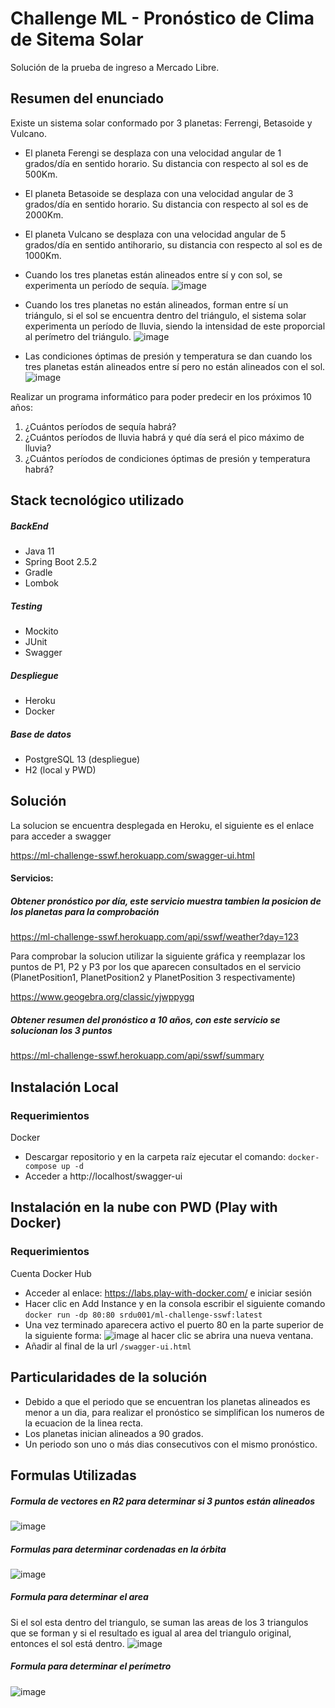 # Challenge ML - Pronóstico de Clima de Sitema Solar

 Solución de la prueba de ingreso a Mercado Libre.

## Resumen del enunciado

Existe un sistema solar conformado por 3 planetas: Ferrengi, Betasoide y Vulcano.

- El planeta Ferengi se desplaza con una velocidad angular de 1 grados/día en sentido horario. Su distancia con respecto al sol es de 500Km.
- El planeta Betasoide se desplaza con una velocidad angular de 3 grados/día en sentido horario. Su distancia con respecto al sol es de 2000Km.
- El planeta Vulcano se desplaza con una velocidad angular de 5 grados/día en sentido antihorario, su distancia con respecto al sol es de 1000Km.

- Cuando los tres planetas están alineados entre sí y con sol, se experimenta un período de sequía.
![image](https://user-images.githubusercontent.com/43072051/126923524-c6a90749-926a-4127-a346-fe4e1c6d1ad5.png)
- Cuando los tres planetas no están alineados, forman entre sí un triángulo, si el sol se encuentra dentro del triángulo, el sistema solar experimenta un período de lluvia, siendo la intensidad de este proporcial al perímetro del triángulo.
![image](https://user-images.githubusercontent.com/43072051/126923564-861cf3ad-d930-498b-9111-19942c5ae8f8.png)
- Las condiciones óptimas de presión y temperatura se dan cuando los tres planetas están alineados entre sí pero no están alineados con el sol.
![image](https://user-images.githubusercontent.com/43072051/126923579-639779bd-be71-4948-a4bf-bf3e75f61786.png)

Realizar un programa informático para poder predecir en los próximos 10 años:
1. ¿Cuántos períodos de sequía habrá?
2. ¿Cuántos períodos de lluvia habrá y qué día será el pico máximo de lluvia?
3. ¿Cuántos períodos de condiciones óptimas de presión y temperatura habrá?
 
## Stack tecnológico utilizado

##### BackEnd
- Java 11
- Spring Boot 2.5.2
- Gradle 
- Lombok
##### Testing
- Mockito
- JUnit
- Swagger
##### Despliegue
- Heroku
- Docker
##### Base de datos
- PostgreSQL 13 (despliegue)
- H2 (local y PWD)

## Solución

La solucion se encuentra desplegada en Heroku, el siguiente es el enlace para acceder a swagger

https://ml-challenge-sswf.herokuapp.com/swagger-ui.html

#### Servicios:

##### Obtener pronóstico por día, este servicio muestra tambien la posicion de los planetas para la comprobación

https://ml-challenge-sswf.herokuapp.com/api/sswf/weather?day=123

Para comprobar la solucion utilizar la siguiente gráfica y reemplazar los puntos de P1, P2 y P3 por los que aparecen consultados en el servicio (PlanetPosition1, PlanetPosition2 y PlanetPosition 3 respectivamente)

https://www.geogebra.org/classic/yjwppygq
 
##### Obtener resumen del pronóstico a 10 años, con este servicio se solucionan los 3 puntos

https://ml-challenge-sswf.herokuapp.com/api/sswf/summary

## Instalación Local

### Requerimientos

Docker

- Descargar repositorio y en la carpeta raíz ejecutar el comando:
  ```docker-compose up -d```
- Acceder a http://localhost/swagger-ui

## Instalación en la nube con PWD (Play with Docker)

### Requerimientos

Cuenta Docker Hub

- Acceder al enlace: https://labs.play-with-docker.com/ e iniciar sesión
- Hacer clic en Add Instance y en la consola escribir el siguiente comando ```docker run -dp 80:80 srdu001/ml-challenge-sswf:latest```
- Una vez terminado aparecera activo el puerto 80 en la parte superior de la siguiente forma: ![image](https://user-images.githubusercontent.com/43072051/126933499-bb87606a-dd9a-4f18-90a2-009f9affeeba.png) al hacer clic se abrira una nueva ventana.
- Añadir al final de la url  ```/swagger-ui.html ```


 ## Particularidades de la solución
 
- Debido a que el periodo que se encuentran los planetas alineados es menor a un dia, para realizar el pronóstico se simplifican los numeros de la ecuacion de la linea recta.
- Los planetas inician alineados a 90 grados.
- Un periodo son uno o más dias consecutivos con el mismo pronóstico.

## Formulas Utilizadas
##### Formula de vectores en R2 para determinar si 3 puntos están alineados
![image](https://user-images.githubusercontent.com/43072051/126928637-1f6cc19c-31d3-4c94-95b4-ea75a71fbf40.png)
##### Formulas para determinar cordenadas en la órbita
![image](https://user-images.githubusercontent.com/43072051/126928681-146216d5-0f4b-4e7b-8625-866ac5f0d919.png)
##### Formula para determinar el area
Si el sol esta dentro del triangulo, se suman las areas de los 3 triangulos que se forman y si el resultado es igual al area del triangulo original, entonces el sol está dentro.
![image](https://user-images.githubusercontent.com/43072051/126928882-14c8cea3-a658-483c-b864-af185ea865d9.png)
##### Formula para determinar el perímetro
![image](https://user-images.githubusercontent.com/43072051/126928912-fb02cbf9-705c-48b6-922f-78e0ca144dfc.png)
